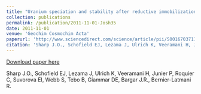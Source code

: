 ```yaml
---
title: "Uranium speciation and stability after reductive immobilization in sediments"
collection: publications
permalink: /publication/2011-11-01-Josh35
date: 2011-11-01
venue: 'Geochim Cosmochim Acta'
paperurl: 'http://www.sciencedirect.com/science/article/pii/S0016703711004789'
citation: 'Sharp J.O., Schofield EJ, Lezama J, Ulrich K, Veeramani H, Junier P, Roquier C, Suvorova EI, Webb S, Tebo B, Giammar DE, Bargar J.R., Bernier-Latmani R.'
---
```


<a href='http://www.sciencedirect.com/science/article/pii/S0016703711004789'>Download paper here</a>

 Sharp J.O., Schofield EJ, Lezama J, Ulrich K, Veeramani H, Junier P, Roquier C, Suvorova EI, Webb S, Tebo B, Giammar DE, Bargar J.R., Bernier-Latmani R.
